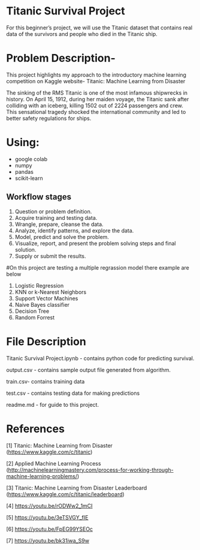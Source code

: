# Titanic Survival Project

 For this beginner’s project, we will use the Titanic dataset that contains real data of the survivors and people who died in the Titanic ship.

# Problem Description-
This project highlights my approach to the introductory machine learning competition on Kaggle website- Titanic: Machine Learning from Disaster

The sinking of the RMS Titanic is one of the most infamous shipwrecks in history.  On April 15, 1912, during her maiden voyage, the Titanic sank after colliding with an iceberg, killing 1502 out of 2224 passengers and crew. This sensational tragedy shocked the international community and led to better safety regulations for ships.

# Using:
* google colab
* numpy
* pandas
* scikit-learn




## Workflow stages

1. Question or problem definition.
2. Acquire training and testing data.
3. Wrangle, prepare, cleanse the data.
4. Analyze, identify patterns, and explore the data.
5. Model, predict and solve the problem.
6. Visualize, report, and present the problem solving steps and final solution.
7. Supply or submit the results.

#On this project are testing a multiple regrassion model there example are below
1. Logistic Regression
2. KNN or k-Nearest Neighbors
3. Support Vector Machines
4. Naive Bayes classifier
5. Decision Tree
6. Random Forrest



# File Description

Titanic Survival Project.ipynb - contains python code for predicting survival.

output.csv - contains sample output file generated from algorithm.

train.csv- contains training data

test.csv - contains testing data for making predictions

readme.md - for guide to this project.


# References
[1] Titanic: Machine Learning from Disaster (https://www.kaggle.com/c/titanic)

[2] Applied Machine Learning Process (http://machinelearningmastery.com/process-for-working-through-machine-learning-problems/)

[3] Titanic: Machine Learning from Disaster Leaderboard (https://www.kaggle.com/c/titanic/leaderboard)

[4] https://youtu.be/rODWw2_1mCI

[5] https://youtu.be/3eTSVGY_fIE

[6] https://youtu.be/FpEG99YSEOc

[7] https://youtu.be/bk31iwa_S9w

